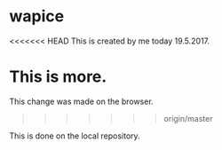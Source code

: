 # wapice


<<<<<<< HEAD
This is created by me today 19.5.2017.

This is more.
=======
This change was made on the browser.
>>>>>>> origin/master


This is done on the local repository.

